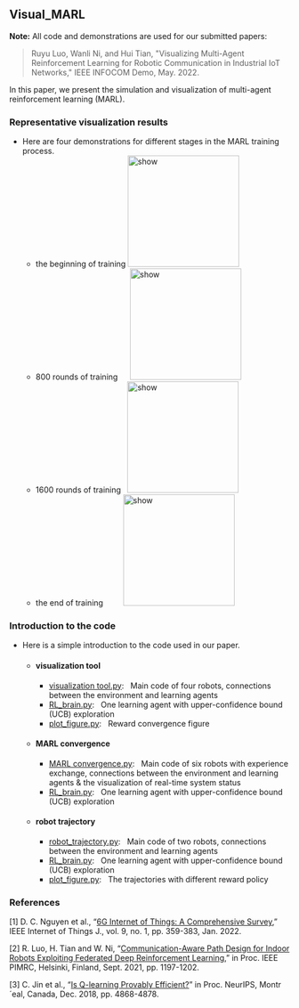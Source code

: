 ## Visual_MARL

**Note:** All code and demonstrations are used for our submitted papers:
> Ruyu Luo, Wanli Ni, and Hui Tian, "Visualizing Multi-Agent Reinforcement Learning for Robotic Communication in Industrial IoT Networks," IEEE INFOCOM Demo, May. 2022.

In this paper, we present the simulation and visualization of multi-agent reinforcement learning (MARL).

### Representative visualization results
+ Here are four demonstrations for different stages in the MARL training process.
  + the beginning of training  <img src="https://github.com/lry-bupt/Visual_MARL/blob/main/visualization%20tool/result/demo2.gif" alt="show" height="200" width="200" /> 
  + 800 rounds of training &emsp; <img src="https://github.com/lry-bupt/Visual_MARL/blob/main/visualization%20tool/result/demo3.gif" alt="show" height="200" width="200" />
  + 1600 rounds of training &nbsp; <img src="https://github.com/lry-bupt/Visual_MARL/blob/main/visualization%20tool/result/demo4.gif" alt="show" height="200" width="200" /> 
  + the end of training &emsp;&emsp;&nbsp;<img src="https://github.com/lry-bupt/Visual_MARL/blob/main/visualization%20tool/result/demo1.gif" alt="show" height="200" width="200" />

### Introduction to the code
+ Here is a simple introduction to the code used in our paper.
    + #### visualization tool
      + [visualization tool.py](https://github.com/lry-bupt/Visual_MARL/blob/main/MARL%20convergence/MARL%20convergence.py):  &nbsp; Main code of four robots, connections between the environment and learning agents
      + [RL_brain.py](https://github.com/lry-bupt/Visual_MARL/blob/main/MARL%20convergence/RL_brain.py):  &nbsp; One learning agent with upper-confidence bound (UCB) exploration
      + [plot_figure.py](https://github.com/lry-bupt/Visual_MARL/blob/main/MARL%20convergence/plot_figure.py):  &nbsp; Reward convergence figure

    + #### MARL convergence
      + [MARL convergence.py](https://github.com/lry-bupt/Visual_MARL/tree/main/visualization%20tool):  &nbsp; Main code of six robots with experience exchange, connections between the environment and learning agents & the visualization of real-time system status
      + [RL_brain.py](https://github.com/lry-bupt/Visual_MARL/blob/main/visualization%20tool/RL_brain.py): &nbsp;  One learning agent with upper-confidence bound (UCB) exploration

    + #### robot trajectory
      + [robot_trajectory.py](https://github.com/lry-bupt/Visual_MARL/blob/main/robot%20trajectory/robot%20trajectory.py):  &nbsp; Main code of two robots, connections between the environment and learning agents
      + [RL_brain.py](https://github.com/lry-bupt/Visual_MARL/blob/main/robot%20trajectory/RL_brain.py):  &nbsp; One learning agent with upper-confidence bound (UCB) exploration
      + [plot_figure.py](https://github.com/lry-bupt/Visual_MARL/blob/main/robot%20trajectory/plot_figure.py):  &nbsp; The trajectories with different reward policy

### References 
[1] D. C. Nguyen et al., “[6G Internet of Things: A Comprehensive Survey](https://ieeexplore.ieee.org/abstract/document/9509294),” IEEE Internet of Things J., vol. 9, no. 1, pp. 359-383, Jan. 2022.

[2] R. Luo, H. Tian and W. Ni, “[Communication-Aware Path Design for Indoor Robots Exploiting Federated Deep Reinforcement Learning](https://ieeexplore.ieee.org/document/9569440),” in Proc. IEEE PIMRC, Helsinki, Finland, Sept. 2021, pp. 1197-1202.

[3] C. Jin et al., “[Is Q-learning Provably Efficient?](https://dl.acm.org/doi/abs/10.5555/3327345.3327395)” in Proc. NeurIPS, Montr´eal, Canada, Dec. 2018, pp. 4868-4878.
